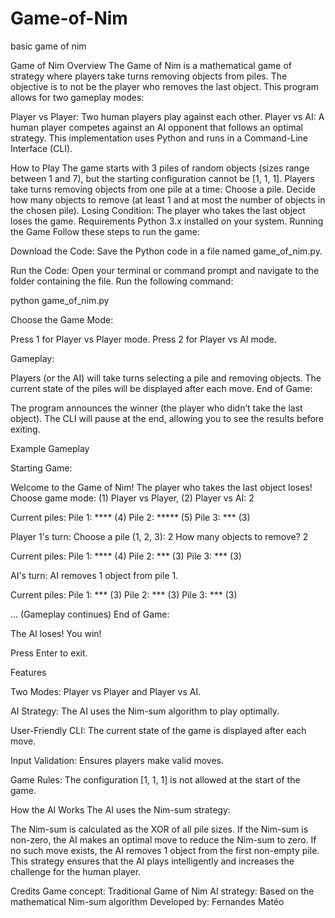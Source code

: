 # Game-of-Nim
basic game of nim

Game of Nim
Overview
The Game of Nim is a mathematical game of strategy where players take turns removing objects from piles. The objective is to not be the player who removes the last object. This program allows for two gameplay modes:

Player vs Player: Two human players play against each other.
Player vs AI: A human player competes against an AI opponent that follows an optimal strategy.
This implementation uses Python and runs in a Command-Line Interface (CLI).

How to Play
The game starts with 3 piles of random objects (sizes range between 1 and 7), but the starting configuration cannot be [1, 1, 1].
Players take turns removing objects from one pile at a time:
Choose a pile.
Decide how many objects to remove (at least 1 and at most the number of objects in the chosen pile).
Losing Condition: The player who takes the last object loses the game.
Requirements
Python 3.x installed on your system.
Running the Game
Follow these steps to run the game:

Download the Code: Save the Python code in a file named game_of_nim.py.

Run the Code: Open your terminal or command prompt and navigate to the folder containing the file. Run the following command:

python game_of_nim.py

Choose the Game Mode:

Press 1 for Player vs Player mode.
Press 2 for Player vs AI mode.

Gameplay:

Players (or the AI) will take turns selecting a pile and removing objects.
The current state of the piles will be displayed after each move.
End of Game:

The program announces the winner (the player who didn’t take the last object).
The CLI will pause at the end, allowing you to see the results before exiting.

Example Gameplay

Starting Game:

Welcome to the Game of Nim!
The player who takes the last object loses!
Choose game mode: (1) Player vs Player, (2) Player vs AI: 2

Current piles:
Pile 1: **** (4)
Pile 2: ***** (5)
Pile 3: *** (3)

Player 1's turn:
Choose a pile (1, 2, 3): 2
How many objects to remove? 2

Current piles:
Pile 1: **** (4)
Pile 2: *** (3)
Pile 3: *** (3)

AI's turn:
AI removes 1 object from pile 1.

Current piles:
Pile 1: *** (3)
Pile 2: *** (3)
Pile 3: *** (3)

... (Gameplay continues)
End of Game:

The AI loses! You win!

Press Enter to exit.

Features

Two Modes: Player vs Player and Player vs AI.

AI Strategy: The AI uses the Nim-sum algorithm to play optimally.

User-Friendly CLI: The current state of the game is displayed after each move.

Input Validation: Ensures players make valid moves.

Game Rules: The configuration [1, 1, 1] is not allowed at the start of the game.

How the AI Works
The AI uses the Nim-sum strategy:

The Nim-sum is calculated as the XOR of all pile sizes.
If the Nim-sum is non-zero, the AI makes an optimal move to reduce the Nim-sum to zero.
If no such move exists, the AI removes 1 object from the first non-empty pile.
This strategy ensures that the AI plays intelligently and increases the challenge for the human player.

Credits
Game concept: Traditional Game of Nim
AI strategy: Based on the mathematical Nim-sum algorithm
Developed by: Fernandes Matéo


